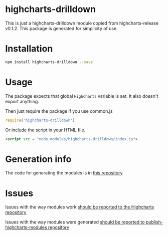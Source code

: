 # highcharts-drilldown
This is just a highcharts-drilldown module copied from highcharts-release v0.1.2.
This package is generated for simplicity of use.

# Installation
```bash
npm install highcharts-drilldown --save
```
# Usage
The package expects that global `Highcharts` variable is set.
It also doesn't export anything.

Then just require the package if you use common.js
```javascript
require('highcharts-drilldown')
```

Or include the script in your HTML file.
```html
<script src = "node_modules/highcharts-drilldown/index.js">
```

# Generation info
The code for generating the modules is in [this repository](https://github.com/kirjs/publish-highcharts-modules)

# Issues

Issues with the way modules work [should be reported to the Highcharts repository](https://github.com/highslide-software/highcharts.com/issues)

Issues with the way modules were generated [should be reported to publish-highcharts-modules repository](https://github.com/kirjs/publish-highcharts-modules)


